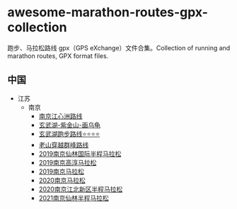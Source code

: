# awesome-marathon-routes-gpx-collection
跑步、马拉松路线 gpx（GPS eXchange）文件合集。Collection of running and marathon routes, GPX format files.



## 中国

- 江苏
  - 南京
    - [南京江心洲路线](./China/Jiangshu/Nanjing/南京江心洲.gpx)
    - [玄武湖-紫金山-画乌龟](./China/Jiangshu/Nanjing/玄武湖-紫金山-画乌龟.gpx)
    - [玄武湖跑步路线:star::star::star::star:](./China/Jiangshu/Nanjing/玄武湖跑步.gpx)
    - [老山穿越群峰路线](./China/Jiangshu/Nanjing/老山穿越群峰.gpx)
    - [2019南京仙林国际半程马拉松](./China/Jiangshu/Nanjing/2019南京仙林半程马拉松.gpx)
    - [2019南京高淳马拉松](./China/Jiangshu/Nanjing/2019-Nanjing-Gaochun-marathon.gpx)
    - [2019南京马拉松](./China/Jiangshu/Nanjing/2019南京马拉松.gpx)
    - [2020南京马拉松](./China/Jiangshu/Nanjing/2020-Nanjing-marathon.gpx)
    - [2020南京江北新区半程马拉松](./China/Jiangshu/Nanjing/2020江北新区半程马拉松.gpx)
    - [2021南京仙林半程马拉松](./China/Jiangshu/Nanjing/2021-Nanjing-Xianlin-half-marathon.gpx)












